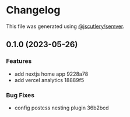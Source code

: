 # Changelog

This file was generated using [@jscutlery/semver](https://github.com/jscutlery/semver).

## 0.1.0 (2023-05-26)

### Features

- add nextjs home app 9228a78
- add vercel analytics 18889f5

### Bug Fixes

- config postcss nesting plugin 36b2bcd
